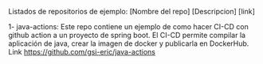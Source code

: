 Listados de repositorios de ejemplo:
[Nombre del repo] [Descripcion] [link]

1- java-actions: Este repo contiene un ejemplo de como hacer CI-CD con github action a un proyecto de spring boot. El CI-CD permite compilar la aplicación de java, crear la imagen de docker y publicarla en DockerHub. Link https://github.com/gsi-eric/java-actions
